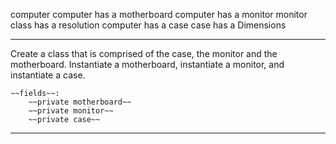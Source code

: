 computer
    computer has a motherboard
    computer has a monitor 
        monitor class has a resolution
    computer has a case 
        case has a Dimensions

---

Create a class that is comprised of the case, the monitor and the motherboard.
    Instantiate a motherboard, instantiate a monitor, and instantiate a case.
    
    ~~fields~~:
        ~~private motherboard~~
        ~~private monitor~~
        ~~private case~~

---

    

    

    
    


